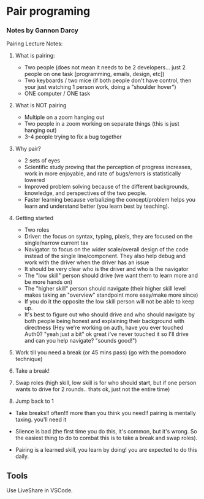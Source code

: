 # Pair programing

### Notes by Gannon Darcy

Pairing Lecture Notes:

1. What is pairing:

   - Two people (does not mean it needs to be 2 developers... just 2 people on one task [programming, emails, design, etc])
   - Two keyboards / two mice (if both people don't have control, then your just watching 1 person work, doing a "shoulder hover")
   - ONE computer / ONE task

2. What is NOT pairing

   - Multiple on a zoom hanging out
   - Two people in a zoom working on separate things (this is just hanging out)
   - 3-4 people trying to fix a bug together

3. Why pair?

   - 2 sets of eyes
   - Scientific study proving that the perception of progress increases, work in more enjoyable, and rate of bugs/errors is statistically lowered
   - Improved problem solving because of the different backgrounds, knowledge, and perspectives of the two people.
   - Faster learning because verbalizing the concept/problem helps you learn and understand better (you learn best by teaching).

4. Getting started

   - Two roles
   - Driver: the focus on syntax, typing, pixels, they are focused on the single/narrow current tax
   - Navigator: to focus on the wider scale/overall design of the code instead of the single line/component. They also help debug and work with the driver when the driver has an issue
   - It should be very clear who is the driver and who is the navigator
   - The "low skill" person should drive (we want them to learn more and be more hands on)
   - The "higher skill" person should navigate (their higher skill level makes taking an "overview" standpoint more easy/make more since)
   - If you do it the opposite the low skill person will not be able to keep up.
   - It's best to figure out who should drive and who should navigate by both people being honest and explaining their background with directness (Hey we're working on auth, have you ever touched Auth0? "yeah just a bit" ok great i've never touched it so I'll drive and can you help navigate? "sounds good!")

5. Work till you need a break (or 45 mins pass) (go with the pomodoro technique)

6. Take a break!

7. Swap roles (high skill, low skill is for who should start, but if one person wants to drive for 2 rounds.. thats ok, just not the entire time)

8. Jump back to 1

- Take breaks!! often!!! more than you think you need!! pairing is mentally taxing. you'll need it

- Silence is bad (the first time you do this, it's common, but it's wrong. So the easiest thing to do to combat this is to take a break and swap roles).

- Pairing is a learned skill, you learn by doing! you are expected to do this daily.

## Tools

Use LiveShare in VSCode.

